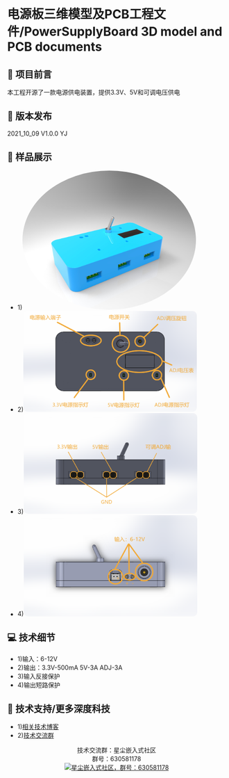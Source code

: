 # 电源板三维模型及PCB工程文件/PowerSupplyBoard 3D model and PCB documents
## 🎨 项目前言
本工程开源了一款电源供电装置，提供3.3V、5V和可调电压供电
## 🔧 版本发布
<span>2021_10_09 V1.0.0 YJ</span>
## 📖 样品展示
- 1)<img alt="电源板样图" width="400" style="border-radius:50%;" src="https://github.com/stardust-scitech/PowerSupplyBoard/blob/main/Model/PowerSupplyBoard.jpg">
- 2)<img alt="电源板主视图" width="400" style="border-radius:10px" src="https://github.com/stardust-scitech/PowerSupplyBoard/blob/main/Model/MainView.PNG">
- 3)<img alt="电源板前视图" width="400" style="border-radius:10px" src="https://github.com/stardust-scitech/PowerSupplyBoard/blob/main/Model/FrontView.png">
- 4)<img alt="电源板后视图" width="400" style="border-radius:10px" src="https://github.com/stardust-scitech/PowerSupplyBoard/blob/main/Model/RearView.png">
## 💻 技术细节
- 1)输入：6-12V
- 2)输出：3.3V-500mA 5V-3A ADJ-3A
- 3)输入反接保护
- 4)输出短路保护
## 🚀 技术支持/更多深度科技
- 1)[相关技术博客](http://blog.stardust.live)
- 2)[技术交流群](https://jq.qq.com/?_wv=1027&amp;k=yrXYcrfz)
<p align="center">
    <span>技术交流群：星尘嵌入式社区</span>
    <br/>
    <span>群号：630581178</span>
    <br/>
    <a href="https://jq.qq.com/?_wv=1027&amp;k=yrXYcrfz" target="_blank" title="星尘嵌入式社区，群号：630581178">
        <img alt="星尘嵌入式社区，群号：630581178" width="220" src="http://stardust.live/res/img/group_chat_630581178.jpg">
    </a>
</p>
